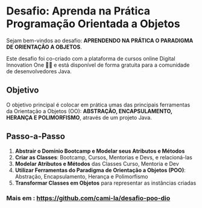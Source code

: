 # Desafio: Aprenda na Prática Programação Orientada a Objetos

Sejam bem-vindos ao desafio: **APRENDENDO NA PRÁTICA O PARADIGMA DE ORIENTAÇÃO A OBJETOS**.

Este desafio foi co-criado com a plataforma de cursos online Digital Innovation One 💛🧡 e está disponível de forma gratuita para a comunidade de desenvolvedores Java.

## Objetivo

O objetivo principal é colocar em prática umas das principais ferramentas da Orientação a Objetos (OO): **ABSTRAÇÃO, ENCAPSULAMENTO, HERANÇA E POLIMORFISMO**, através de um projeto Java.


## Passo-a-Passo

1. **Abstrair o Domínio Bootcamp e Modelar seus Atributos e Métodos**
2. **Criar as Classes**: Bootcamp, Cursos, Mentorias e Devs, e relacioná-las
3. **Modelar Atributos e Métodos** das Classes Curso, Mentoria e Dev
4. **Utilizar Ferramentas do Paradigma de Orientação a Objetos (POO)**: Abstração, Encapsulamento, Herança e Polimorfismo
5. **Transformar Classes em Objetos** para representar as instâncias criadas

### Mais em : https://github.com/cami-la/desafio-poo-dio